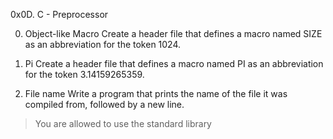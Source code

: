 0x0D. C - Preprocessor

0. Object-like Macro   Create a header file that defines a macro named SIZE as an abbreviation for the token 1024.

1. Pi Create a header file that defines a macro named PI as an abbreviation for the token 3.14159265359. 

2. File name Write a program that prints the name of the file it was compiled from, followed by a new line.
>You are allowed to use the standard library
